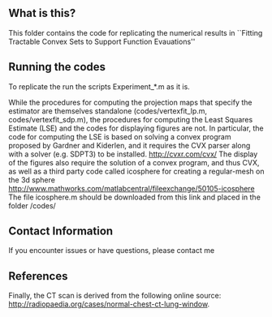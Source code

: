 ## What is this?

This folder contains the code for replicating the numerical results in 
``Fitting Tractable Convex Sets to Support Function Evauations''

## Running the codes
To replicate the run the scripts Experiment_*.m as it is.

While the procedures for computing the projection maps that specify the
estimator are themselves standalone (codes/vertexfit_lp.m, 
codes/vertexfit_sdp.m), the procedures for computing the Least Squares
Estimate (LSE) and the codes for displaying figures are not.  In 
particular, the code for computing the LSE is based on solving a convex
program proposed by Gardner and Kiderlen, and it requires the CVX parser 
along with a solver (e.g. SDPT3) to be installed.
http://cvxr.com/cvx/
The display of the figures also require the solution of a convex program,
and thus CVX, as well as a third party code called icosphere for creating
a regular-mesh on the 3d sphere
http://www.mathworks.com/matlabcentral/fileexchange/50105-icosphere
The file icosphere.m should be downloaded from this link and placed in the
folder /codes/ 

## Contact Information
If you encounter issues or have questions, please contact me 

## References
Finally, the CT scan is derived from the following online source:
http://radiopaedia.org/cases/normal-chest-ct-lung-window.
